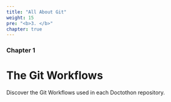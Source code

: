 ```yaml
---
title: "All About Git"
weight: 15
pre: "<b>3. </b>"
chapter: true
---
```


### Chapter 1

# The Git Workflows

Discover the Git Workflows used in each Doctothon repository.

